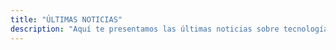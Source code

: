 ```yaml
---
title: "ÚLTIMAS NOTICIAS"
description: "Aquí te presentamos las últimas noticias sobre tecnología"
---
```

